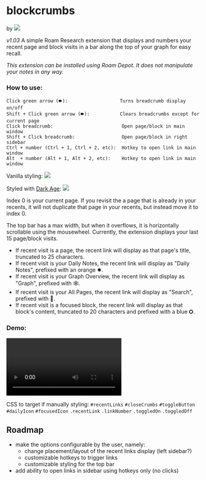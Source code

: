 # blockcrumbs
by <img src="https://user-images.githubusercontent.com/32799489/182765779-b0ca1c44-a272-4bbd-b85e-71fdb25ee39d.png"></img>


_v1.03_
A simple Roam Research extension that displays and numbers your recent page and block visits in a bar along the top of your graph for easy recall.


_This extension can be installed using Roam Depot. It does not manipulate your notes in any way._

### How to use:
    Click green arrow (🠶):                   Turns breadcrumb display on/off
    Shift + Click green arrow (🠶):           Clears breadcrumbs except for current page
    Click breadcrumb:                         Open page/block in main window
    Shift + Click breadcrumb:                 Open page/block in right sidebar
    Ctrl + number (Ctrl + 1, Ctrl + 2, etc):  Hotkey to open link in main window
    Alt  + number (Alt + 1, Alt + 2, etc):    Hotkey to open link in main window

Vanilla styling:
<img src="https://user-images.githubusercontent.com/32799489/182746482-64135da4-5829-4748-b34b-2c2b22347895.png"></img>

Styled with [Dark Age](https://github.com/shodty/Roam_Dark_Age):
<img src="https://user-images.githubusercontent.com/32799489/182746108-79d69971-f3a5-4423-ac9d-8183db60dd5f.png"></img>


Index 0 is your current page. If you revisit the a page that is already in your recents, it will not duplicate that page in your recents, but instead move it to index 0.

The top bar has a max width, but when it overflows, it is horizontally scrollable using the mousewheel. Currently, the extension displays your last 15 page/block visits. 

- If recent visit is a page, the recent link will display as that page's title, truncated to 25 characters.
- If recent visit is your Daily Notes, the recent link will display as "Daily Notes", prefixed with an orange ✹.
- If recent visit is your Graph Overview, the recent link will display as "Graph", prefixed with 🕸️.
- If recent visit is your All Pages, the recent link will display as "Search", prefixed with 🔎.
- If recent visit is a focused block, the recent link will display as that block's content, truncated to 20 characters and prefixed with a blue 🞇.


### Demo:

<video src="https://user-images.githubusercontent.com/32799489/182495797-b5535d75-81ed-4238-be57-e970d5c02a6f.mp4" controls="controls"></video>

CSS to target if manually styling:
`#recentLinks`
`#closeCrumbs`
`#toggleButton`
`#dailyIcon`
`#focusedIcon`
`.recentLink`
`.linkNumber`
`.toggledOn`
`.toggledOff`

## Roadmap

- make the options configurable by the user, namely:
  * change placement/layout of the recent links display (left sidebar?)
  * customizable hotkeys to trigger links
  * customizable styling for the top bar
- add ability to open links in sidebar using hotkeys only (no clicks)